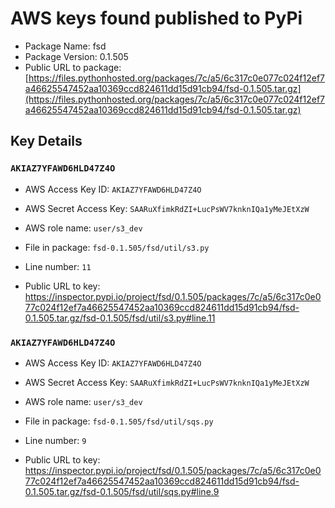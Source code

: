 # AWS keys found published to PyPi

* Package Name: fsd
* Package Version: 0.1.505
* Public URL to package: [https://files.pythonhosted.org/packages/7c/a5/6c317c0e077c024f12ef7a46625547452aa10369ccd824611dd15d91cb94/fsd-0.1.505.tar.gz](https://files.pythonhosted.org/packages/7c/a5/6c317c0e077c024f12ef7a46625547452aa10369ccd824611dd15d91cb94/fsd-0.1.505.tar.gz)

## Key Details

### `AKIAZ7YFAWD6HLD47Z4O`

* AWS Access Key ID: `AKIAZ7YFAWD6HLD47Z4O`
* AWS Secret Access Key: `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` 
* AWS role name: `user/s3_dev`
* File in package: `fsd-0.1.505/fsd/util/s3.py`
* Line number: `11`

* Public URL to key: https://inspector.pypi.io/project/fsd/0.1.505/packages/7c/a5/6c317c0e077c024f12ef7a46625547452aa10369ccd824611dd15d91cb94/fsd-0.1.505.tar.gz/fsd-0.1.505/fsd/util/s3.py#line.11



### `AKIAZ7YFAWD6HLD47Z4O`

* AWS Access Key ID: `AKIAZ7YFAWD6HLD47Z4O`
* AWS Secret Access Key: `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` 
* AWS role name: `user/s3_dev`
* File in package: `fsd-0.1.505/fsd/util/sqs.py`
* Line number: `9`

* Public URL to key: https://inspector.pypi.io/project/fsd/0.1.505/packages/7c/a5/6c317c0e077c024f12ef7a46625547452aa10369ccd824611dd15d91cb94/fsd-0.1.505.tar.gz/fsd-0.1.505/fsd/util/sqs.py#line.9


